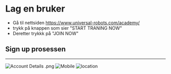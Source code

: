 # Lag en bruker

- Gå til nettsiden https://www.universal-robots.com/academy/
- trykk på knappen som sier "START TRANING NOW"
- Deretter trykkk på "JOIN NOW"

## Sign up prosessen
----------------------------
![Account Details .png](https://github.com/robotikklinja/ur-robot/blob/master/tutorial/Account%20Details%20.png?raw=true)
![Mobile](https://github.com/robotikklinja/ur-robot/blob/master/tutorial/Mobile%20Instructions.png?raw=true)
![location](https://github.com/robotikklinja/ur-robot/blob/master/tutorial/Location.png?raw=true)

